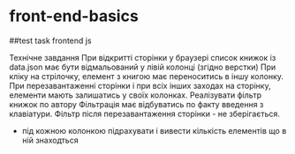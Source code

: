 # front-end-basics
##test task frontend js

Технічне завдання
При відкритті сторінки у браузері список книжок із data.json має бути відмальований у лівій колонці
(згідно верстки)
При кліку на стрілочку, елемент з книгою має переноситись в іншу колонку.
При перезавантаженні сторінки і при всіх інших заходах на сторінку, елементи мають залишатись у
своїх колонках.
Реалізувати фільтр книжок по автору
Фільтрація має відбуватись по факту введення з клавіатури.
Фільтр після перезавантаження сторінки - не зберігається.
* під кожною колонкою підрахувати і вивести кількість елементів що в ній знаходться
